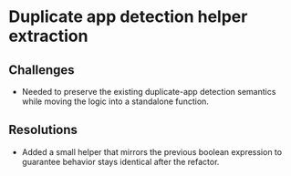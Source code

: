 # Duplicate app detection helper extraction

## Challenges
- Needed to preserve the existing duplicate-app detection semantics while moving the logic into a standalone function.

## Resolutions
- Added a small helper that mirrors the previous boolean expression to guarantee behavior stays identical after the refactor.
